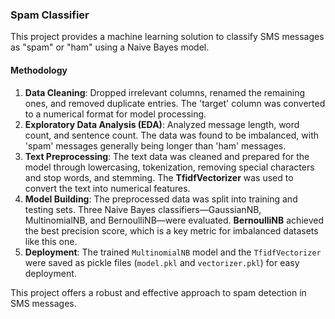 ### Spam Classifier
This project provides a machine learning solution to classify SMS messages as "spam" or "ham" using a Naive Bayes model.

#### Methodology
1.  **Data Cleaning**: Dropped irrelevant columns, renamed the remaining ones, and removed duplicate entries. The 'target' column was converted to a numerical format for model processing.
2.  **Exploratory Data Analysis (EDA)**: Analyzed message length, word count, and sentence count. The data was found to be imbalanced, with 'spam' messages generally being longer than 'ham' messages.
3.  **Text Preprocessing**: The text data was cleaned and prepared for the model through lowercasing, tokenization, removing special characters and stop words, and stemming. The **TfidfVectorizer** was used to convert the text into numerical features.
4.  **Model Building**: The preprocessed data was split into training and testing sets. Three Naive Bayes classifiers—GaussianNB, MultinomialNB, and BernoulliNB—were evaluated. **BernoulliNB** achieved the best precision score, which is a key metric for imbalanced datasets like this one.
5.  **Deployment**: The trained `MultinomialNB` model and the `TfidfVectorizer` were saved as pickle files (`model.pkl` and `vectorizer.pkl`) for easy deployment.

This project offers a robust and effective approach to spam detection in SMS messages.
